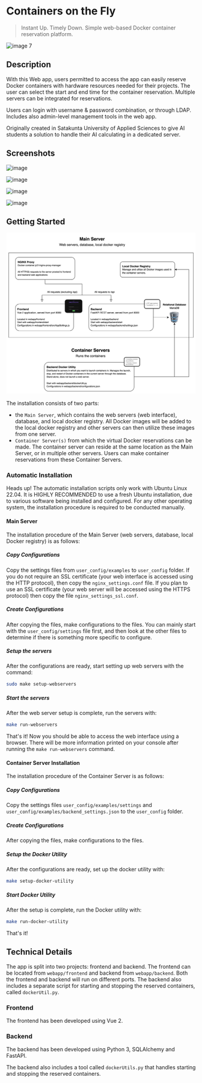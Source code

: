 # Containers on the Fly
> Instant Up. Timely Down. Simple web-based Docker container reservation platform.

<img width="500" alt="image 7" src="https://github.com/Satakunnan-ammattikorkeakoulu/containers-on-the-fly/assets/3810422/61a9d8d4-c788-4528-a245-3930543a7a34">

## Description

With this Web app, users permitted to access the app can easily reserve Docker containers with hardware resources needed for their projects. The user can select the start and end time for the container reservation. Multiple servers can be integrated for reservations.

Users can login with username & password combination, or through LDAP. Includes also admin-level management tools in the web app.

Originally created in Satakunta University of Applied Sciences to give AI students a solution to handle their AI calculating in a dedicated server.

## Screenshots

![image](https://user-images.githubusercontent.com/3810422/197523647-d603e763-fbf8-42cc-b211-1ca1343e2550.png)

![image](https://user-images.githubusercontent.com/3810422/197523756-0b1d79fb-64ed-4a86-a0a6-aed6a0757dab.png)

![image](https://user-images.githubusercontent.com/3810422/197523917-237ddd05-d35c-4d76-917d-963e60144598.png)

![image](https://user-images.githubusercontent.com/3810422/197524065-1a6b3452-e449-458c-a703-edd699a43f3b.png)

## Getting Started

![image](/additional_documentation/architecture.png)

The installation consists of two parts:
- the ``Main Server``, which contains the web servers (web interface), database, and local docker registry. All Docker images will be added to the local docker registry and other servers can then utilize these images from one server.
- ``Container Server(s)`` from which the virtual Docker reservations can be made. The container server can reside at the same location as the Main Server, or in multiple other servers. Users can make container reservations from these Container Servers.

### Automatic Installation

Heads up! The automatic installation scripts only work with Ubuntu Linux 22.04. It is HIGHLY RECOMMENDED to use a fresh Ubuntu installation, due to various software being installed and configured. For any other operating system, the installation procedure is required to be conducted manually.

#### Main Server

The installation procedure of the Main Server (web servers, database, local Docker registry) is as follows:

##### Copy Configurations

Copy the settings files from `user_config/examples` to `user_config` folder. If you do not require an SSL certificate (your web interface is accessed using the HTTP protocol), then copy the `nginx_settings.conf` file. If you plan to use an SSL certificate (your web server will be accessed using the HTTPS protocol) then copy the file `nginx_settings_ssl.conf`.

##### Create Configurations

After copying the files, make configurations to the files. You can mainly start with the `user_config/settings` file first, and then look at the other files to determine if there is something more specific to configure.

##### Setup the servers

After the configurations are ready, start setting up web servers with the command:

```bash
sudo make setup-webservers
```

##### Start the servers

After the web server setup is complete, run the servers with:

```bash
make run-webservers
```

That's it! Now you should be able to access the web interface using a browser. There will be more information printed on your console after running the `make run-webservers` command.

#### Container Server Installation

The installation procedure of the Container Server is as follows:

##### Copy Configurations

Copy the settings files `user_config/examples/settings` and `user_config/examples/backend_settings.json` to the `user_config` folder.

##### Create Configurations

After copying the files, make configurations to the files.

##### Setup the Docker Utility

After the configurations are ready, set up the docker utility with:

```bash
make setup-docker-utility
```

##### Start Docker Utility

After the setup is complete, run the Docker utility with:

```bash
make run-docker-utility
```

That's it!

## Technical Details

The app is split into two projects: frontend and backend. The frontend can be located from `webapp/frontend` and backend from `webapp/backend`. Both the frontend and backend will run on different ports. The backend also includes a separate script for starting and stopping the reserved containers, called `dockerUtil.py`.

### Frontend

The frontend has been developed using Vue 2.

### Backend

The backend has been developed using Python 3, SQLAlchemy and FastAPI.

The backend also includes a tool called `dockerUtils.py` that handles starting and stopping the reserved containers.